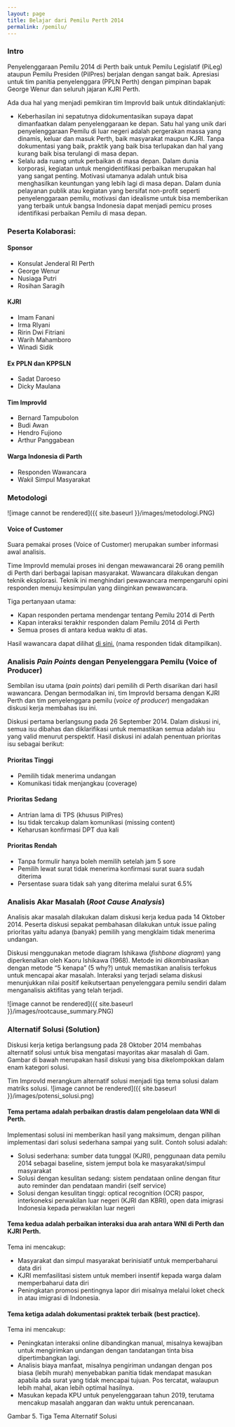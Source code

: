 ```yaml
---
layout: page
title: Belajar dari Pemilu Perth 2014
permalink: /pemilu/
---
```


### Intro
Penyelenggaraan Pemilu 2014 di Perth baik untuk Pemilu Legislatif (PiLeg) ataupun Pemilu Presiden (PilPres) berjalan dengan sangat baik. Apresiasi untuk tim panitia penyelenggara (PPLN Perth) dengan pimpinan bapak George Wenur dan seluruh jajaran KJRI Perth.

Ada dua hal yang menjadi pemikiran tim ImprovId baik untuk ditindaklanjuti:

* Keberhasilan ini sepatutnya didokumentasikan supaya dapat dimanfaatkan dalam penyelenggaraan ke depan. Satu hal yang unik dari penyelenggaraan Pemilu di luar negeri adalah pergerakan massa yang dinamis, keluar dan masuk Perth, baik masyarakat maupun KJRI. Tanpa dokumentasi yang baik, praktik yang baik bisa terlupakan dan hal yang kurang baik bisa terulangi di masa depan.
* Selalu ada ruang untuk perbaikan di masa depan. Dalam dunia korporasi, kegiatan untuk mengidentifikasi perbaikan merupakan hal yang sangat penting. Motivasi utamanya adalah untuk bisa menghasilkan keuntungan yang lebih lagi di masa depan. Dalam dunia pelayanan publik atau kegiatan yang bersifat non-profit seperti penyelenggaraan pemilu, motivasi dan idealisme untuk bisa memberikan yang terbaik untuk bangsa Indonesia dapat menjadi pemicu proses identifikasi perbaikan Pemilu di masa depan.


### Peserta Kolaborasi:
#### Sponsor
* Konsulat Jenderal RI Perth
* George Wenur
* Nusiaga Putri
* Rosihan Saragih

#### KJRI
* Imam Fanani
* Irma RIyani
* Ririn Dwi Fitriani
* Warih Mahamboro
* Winadi Sidik

#### Ex PPLN dan KPPSLN
* Sadat Daroeso
* Dicky Maulana

#### Tim ImprovId
* Bernard Tampubolon
* Budi Awan
* Hendro Fujiono
* Arthur Panggabean

#### Warga Indonesia di Parth
* Responden Wawancara
* Wakil Simpul Masyarakat

### Metodologi
![image cannot be rendered]({{ site.baseurl }}/images/metodologi.PNG)

#### Voice of Customer
Suara pemakai proses (Voice of Customer) merupakan sumber informasi awal analisis.

Time ImprovId memulai proses ini dengan mewawancarai 26 orang pemilih di Perth dari berbagai lapisan masyarakat.
Wawancara dilakukan dengan teknik eksplorasi. Teknik ini menghindari pewawancara mempengaruhi opini responden menuju kesimpulan yang diinginkan pewawancara.

Tiga pertanyaan utama:

* Kapan responden pertama mendengar tentang Pemilu 2014 di Perth
* Kapan interaksi terakhir responden dalam Pemilu 2014 di Perth
* Semua proses di antara kedua waktu di atas.

Hasil wawancara dapat dilihat [di sini.](http://improvidperth.github.io/pemilu/) (nama responden tidak ditampilkan).


### Analisis _Pain Points_ dengan Penyelenggara Pemilu (Voice of Producer)
Sembilan isu utama (_pain points_) dari pemilih di Perth disarikan dari hasil wawancara. Dengan bermodalkan ini, tim ImprovId bersama dengan KJRI Perth dan tim penyelenggara pemilu (_voice of producer_) mengadakan diskusi kerja membahas isu ini.

Diskusi pertama berlangsung pada 26 September 2014. Dalam diskusi ini, semua isu dibahas dan diklarifikasi untuk memastikan semua adalah isu yang valid menurut perspektif. Hasil diskusi ini adalah penentuan prioritas isu sebagai berikut:

#### Prioritas Tinggi

* Pemilih tidak menerima undangan
* Komunikasi tidak menjangkau (coverage)

#### Prioritas Sedang

* Antrian lama di TPS (khusus PilPres)
* Isu tidak tercakup dalam komunikasi (missing content)
* Keharusan konfirmasi DPT dua kali

#### Prioritas Rendah

* Tanpa formulir hanya boleh memilih setelah jam 5 sore
* Pemilih lewat surat tidak menerima konfirmasi surat suara sudah diterima
* Persentase suara tidak sah yang diterima melalui surat 6.5%

### Analisis Akar Masalah (_Root Cause Analysis_)
Analisis akar masalah dilakukan dalam diskusi kerja kedua pada 14 Oktober 2014. Peserta diskusi sepakat pembahasan dilakukan untuk issue paling prioritas yaitu adanya (banyak) pemilih yang mengklaim tidak menerima undangan.

Diskusi menggunakan metode diagram Ishikawa (_fishbone diagram_) yang diperkenalkan oleh Kaoru Ishikawa (1968). Metode ini dikombinasikan dengan metode “5 kenapa” (5 why?) untuk memastikan analisis terfokus untuk mencapai akar masalah. Interaksi yang terjadi selama diskusi menunjukkan nilai positif keikutsertaan penyelenggara pemilu sendiri dalam menganalisis aktifitas yang telah terjadi.

![image cannot be rendered]({{ site.baseurl }}/images/rootcause_summary.PNG)

### Alternatif Solusi (Solution)
Diskusi kerja ketiga berlangsung pada 28 Oktober 2014 membahas alternatif solusi untuk bisa mengatasi mayoritas akar masalah di Gam. Gambar di bawah merupakan hasil diskusi yang bisa dikelompokkan dalam enam kategori solusi.

Tim ImprovId merangkum alternatif solusi menjadi tiga tema solusi dalam matriks solusi.
![image cannot be rendered]({{ site.baseurl }}/images/potensi_solusi.png)

#### Tema pertama adalah perbaikan drastis dalam pengelolaan data WNI di Perth. 
Implementasi solusi ini memberikan hasil yang maksimum, dengan pilihan implementasi dari solusi sederhana sampai yang sulit. Contoh solusi adalah:

* Solusi sederhana: sumber data tunggal (KJRI), penggunaan data pemilu 2014 sebagai baseline, sistem jemput bola ke masyarakat/simpul masyarakat
* Solusi dengan kesulitan sedang: sistem pendataan online dengan fitur auto reminder dan pendataan mandiri (self service)
* Solusi dengan kesulitan tinggi: optical recognition (OCR) paspor, interkoneksi perwakilan luar negeri (KJRI dan KBRI), open data imigrasi Indonesia kepada perwakilan luar negeri

#### Tema kedua adalah perbaikan interaksi dua arah antara WNI di Perth dan KJRI Perth.
Tema ini mencakup:

* Masyarakat dan simpul masyarakat berinisiatif untuk memperbaharui data diri
* KJRI memfasilitasi sistem untuk memberi insentif kepada warga dalam memperbaharui data diri
* Peningkatan promosi pentingnya lapor diri misalnya melalui loket check in atau imigrasi di Indonesia.

#### Tema ketiga adalah dokumentasi praktek terbaik (best practice).
Tema ini mencakup:

* Peningkatan interaksi online dibandingkan manual, misalnya kewajiban untuk mengirimkan undangan dengan tandatangan tinta bisa dipertimbangkan lagi.
* Analisis biaya manfaat, misalnya pengiriman undangan dengan pos biasa (lebih murah) menyebabkan panitia tidak mendapat masukan apabila ada surat yang tidak mencapai tujuan. Pos tercatat, walaupun lebih mahal, akan lebih optimal hasilnya.
* Masukan kepada KPU untuk penyelenggaraan tahun 2019, terutama mencakup masalah anggaran dan waktu untuk perencanaan.


Gambar 5. Tiga Tema Alternatif Solusi

